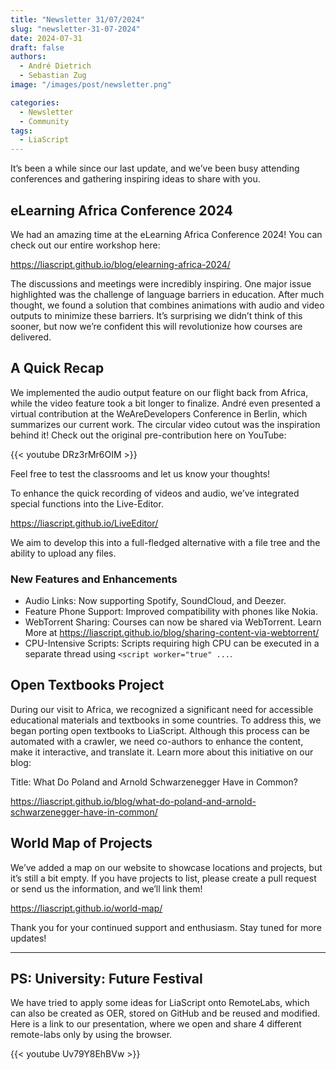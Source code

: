 ```yaml
---
title: "Newsletter 31/07/2024"
slug: "newsletter-31-07-2024"
date: 2024-07-31
draft: false
authors:
  - André Dietrich
  - Sebastian Zug
image: "/images/post/newsletter.png"

categories:
  - Newsletter
  - Community
tags:
  - LiaScript
---
```



It’s been a while since our last update, and we’ve been busy attending conferences and gathering inspiring ideas to share with you.

## eLearning Africa Conference 2024

We had an amazing time at the eLearning Africa Conference 2024! You can check out our entire workshop here:

https://liascript.github.io/blog/elearning-africa-2024/

The discussions and meetings were incredibly inspiring. One major issue highlighted was the challenge of language barriers in education. After much thought, we found a solution that combines animations with audio and video outputs to minimize these barriers. It’s surprising we didn’t think of this sooner, but now we’re confident this will revolutionize how courses are delivered.

## A Quick Recap

We implemented the audio output feature on our flight back from Africa, while the video feature took a bit longer to finalize. André even presented a virtual contribution at the WeAreDevelopers Conference in Berlin, which summarizes our current work. The circular video cutout was the inspiration behind it! Check out the original pre-contribution here on YouTube:

{{< youtube DRz3rMr6OIM >}}

Feel free to test the classrooms and let us know your thoughts!

To enhance the quick recording of videos and audio, we’ve integrated special functions into the Live-Editor.

https://liascript.github.io/LiveEditor/

We aim to develop this into a full-fledged alternative with a file tree and the ability to upload any files.

### New Features and Enhancements

- Audio Links: Now supporting Spotify, SoundCloud, and Deezer.
- Feature Phone Support: Improved compatibility with phones like Nokia.
- WebTorrent Sharing: Courses can now be shared via WebTorrent. Learn More at https://liascript.github.io/blog/sharing-content-via-webtorrent/
- CPU-Intensive Scripts: Scripts requiring high CPU can be executed in a separate thread using `<script worker="true" ...`.


## Open Textbooks Project

During our visit to Africa, we recognized a significant need for accessible educational materials and textbooks in some countries. To address this, we began porting open textbooks to LiaScript. Although this process can be automated with a crawler, we need co-authors to enhance the content, make it interactive, and translate it. Learn more about this initiative on our blog:

Title: What Do Poland and Arnold Schwarzenegger Have in Common?

https://liascript.github.io/blog/what-do-poland-and-arnold-schwarzenegger-have-in-common/

## World Map of Projects

We’ve added a map on our website to showcase locations and projects, but it’s still a bit empty. If you have projects to list, please create a pull request or send us the information, and we’ll link them!

https://liascript.github.io/world-map/

Thank you for your continued support and enthusiasm. Stay tuned for more updates!

---

## PS: University: Future Festival

We have tried to apply some ideas for LiaScript onto RemoteLabs, which can also be created as OER, stored on GitHub and be reused and modified. Here is a link to our presentation, where we open and share 4 different remote-labs only by using the browser.

{{< youtube Uv79Y8EhBVw >}}